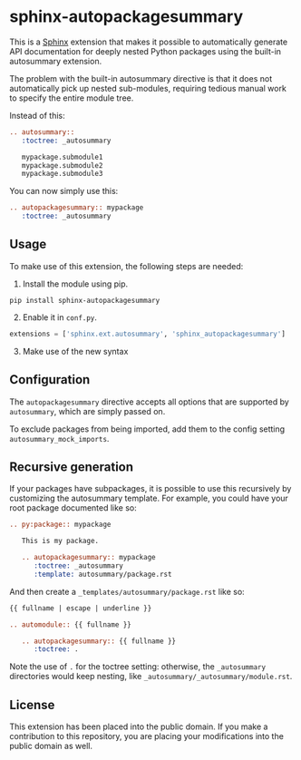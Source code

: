 sphinx-autopackagesummary
=========================

This is a [Sphinx](https://www.sphinx-doc.org/) extension that makes it
possible to automatically generate API documentation for deeply nested Python
packages using the built-in autosummary extension.

The problem with the built-in autosummary directive is that it does not
automatically pick up nested sub-modules, requiring tedious manual work to
specify the entire module tree.

Instead of this:

```rst
.. autosummary::
   :toctree: _autosummary

   mypackage.submodule1
   mypackage.submodule2
   mypackage.submodule3
```

You can now simply use this:

```rst
.. autopackagesummary:: mypackage
   :toctree: _autosummary
```

Usage
-----

To make use of this extension, the following steps are needed:

1. Install the module using pip.
```
pip install sphinx-autopackagesummary
```
2. Enable it in `conf.py`.
```python
extensions = ['sphinx.ext.autosummary', 'sphinx_autopackagesummary']
```
3. Make use of the new syntax

Configuration
-------------

The `autopackagesummary` directive accepts all options that are supported by
`autosummary`, which are simply passed on.

To exclude packages from being imported, add them to the config setting
`autosummary_mock_imports`.

Recursive generation
--------------------

If your packages have subpackages, it is possible to use this recursively by
customizing the autosummary template.  For example, you could have your root
package documented like so:
```rst
.. py:package:: mypackage

   This is my package.

   .. autopackagesummary:: mypackage
      :toctree: _autosummary
      :template: autosummary/package.rst
```

And then create a `_templates/autosummary/package.rst` like so:

```rst
{{ fullname | escape | underline }}

.. automodule:: {{ fullname }}

   .. autopackagesummary:: {{ fullname }}
      :toctree: .
```

Note the use of `.` for the toctree setting: otherwise, the `_autosummary`
directories would keep nesting, like `_autosummary/_autosummary/module.rst`.

License
-------

This extension has been placed into the public domain.  If you make a
contribution to this repository, you are placing your modifications into the
public domain as well.
